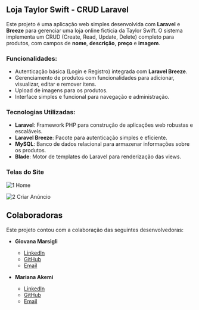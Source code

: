 

## Loja Taylor Swift - CRUD Laravel

Este projeto é uma aplicação web simples desenvolvida com **Laravel** e **Breeze** para gerenciar uma loja online fictícia da Taylor Swift. O sistema implementa um CRUD (Create, Read, Update, Delete) completo para produtos, com campos de **nome**, **descrição**, **preço** e **imagem**.

### Funcionalidades:
- Autenticação básica (Login e Registro) integrada com **Laravel Breeze**.
- Gerenciamento de produtos com funcionalidades para adicionar, visualizar, editar e remover itens.
- Upload de imagens para os produtos.
- Interface simples e funcional para navegação e administração.

### Tecnologias Utilizadas:
- **Laravel**: Framework PHP para construção de aplicações web robustas e escaláveis.
- **Laravel Breeze**: Pacote para autenticação simples e eficiente.
- **MySQL**: Banco de dados relacional para armazenar informações sobre os produtos.
- **Blade**: Motor de templates do Laravel para renderização das views.

### Telas do Site
![1](https://github.com/user-attachments/assets/3b817310-5a37-4afc-9ba3-f2283c38aaba)
Home

![2](https://github.com/user-attachments/assets/631f59b4-a6f1-42af-9ddc-6595f951008a)
Criar Anúncio

## Colaboradoras

Este projeto contou com a colaboração das seguintes desenvolvedoras:

- **Giovana Marsigli**  
  - [LinkedIn](https://www.linkedin.com/in/giovana-marsigli-rodrigues-b85496289/)  
  - [GitHub](https://github.com/GiovanaMarsigli)  
  - [Email](mailto:marsigligiovana@gmail.com)

- **Mariana Akemi**  
  - [LinkedIn](https://www.linkedin.com/in/mariana-arashiro-112382289?trk=contact-info)  
  - [GitHub](https://github.com/marianafeitosa)  
  - [Email](mailto:marianaarashiro09@gmail.com)




